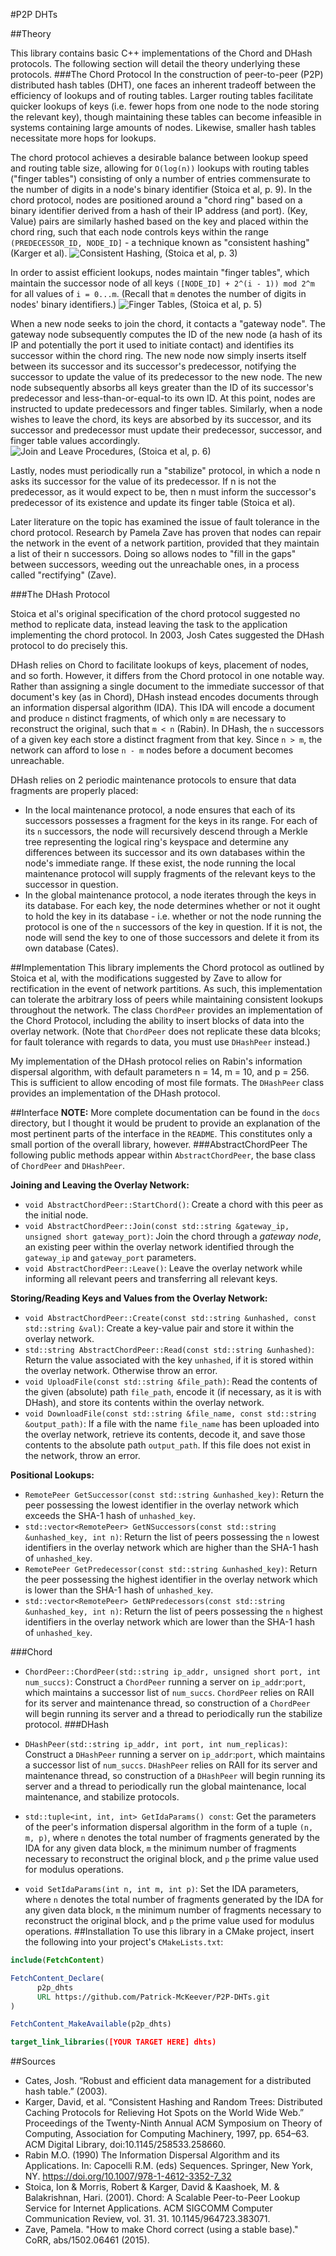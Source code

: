 #P2P DHTs

##Theory

This library contains basic C++ implementations of the Chord and DHash protocols. The following section will detail the
theory underlying these protocols.
###The Chord Protocol
In the construction of peer-to-peer (P2P) distributed hash tables (DHT), one faces an inherent tradeoff between the efficiency of lookups and of routing tables. Larger routing tables facilitate quicker lookups of keys (i.e. fewer hops from one node to the node storing the relevant key), though maintaining these tables can become infeasible in systems containing large amounts of nodes. Likewise, smaller hash tables necessitate more hops for lookups.

The chord protocol achieves a desirable balance between lookup speed and routing table size, allowing for `O(log(n))` lookups with routing tables ("finger tables") consisting of only a number of entries commensurate to the number of digits in a node's binary identifier (Stoica et al, p. 9). In the chord protocol, nodes are positioned around a "chord ring" based on a binary identifier derived from a hash of their IP address (and port). (Key, Value) pairs are similarly hashed based on the key and placed within the chord ring, such that each node controls keys within the range `(PREDECESSOR_ID, NODE_ID]` - a technique known as "consistent hashing" (Karger et al).
![Consistent Hashing, (Stoica et al, p. 3)](docs/imgs/consistentHashing.png?raw=true "Consistent Hashing")

In order to assist efficient lookups, nodes maintain "finger tables", which maintain the successor node of all keys `([NODE_ID] + 2^(i - 1)) mod 2^m` for all values of `i = 0...m`. (Recall that `m` denotes the number of digits in nodes' binary identifiers.)
![Finger Tables, (Stoica et al, p. 5)](docs/imgs/fingerTable.png?raw=true "Finger Tables")

When a new node seeks to join the chord, it contacts a "gateway node". The gateway node subsequently computes the ID of the new node (a hash of its IP and potentially the port it used to initiate contact) and identifies its successor within the chord ring. The new node now simply inserts itself between its successor and its successor's predecessor, notifying the successor to update the value of its predecessor to the new node. The new node subsequently absorbs all keys greater than the ID of its successor's predecessor and less-than-or-equal-to its own ID. At this point, nodes are instructed to update predecessors and finger tables. Similarly, when a node wishes to leave the chord, its keys are absorbed by its successor, and its successor and predecessor must update their predecessor, successor, and finger table values accordingly.
![Join and Leave Procedures, (Stoica et al, p. 6)](docs/imgs/joinAndLeave.png?raw=true "Join and Leave Procedures")

Lastly, nodes must periodically run a "stabilize" protocol, in which a node n asks its successor for the value of its predecessor. If n is not the predecessor, as it would expect to be, then n must inform the successor's predecessor of its existence and update its finger table (Stoica et al).

Later literature on the topic has examined the issue of fault tolerance in the chord protocol. Research by Pamela
Zave has proven that nodes can repair the network in the event of a network partition, provided that they maintain
a list of their n successors. Doing so allows nodes to "fill in the gaps" between successors, weeding out the unreachable
ones, in a process called "rectifying" (Zave).

###The DHash Protocol

Stoica et al's original specification of the chord protocol suggested no method to replicate data, instead leaving the task to 
the application implementing the chord protocol. In 2003, Josh Cates suggested the DHash protocol to do precisely this.

DHash relies on Chord to facilitate lookups of keys, placement of nodes, and so forth. However, it differs from the Chord 
protocol in one notable way. Rather than assigning a single document to the immediate successor of that document's key (as in Chord),
DHash instead encodes documents through an information dispersal algorithm (IDA). This IDA will encode a document and produce
`n` distinct fragments, of which only `m` are necessary to reconstruct the original, such that `m < n` (Rabin). In DHash,
the `n` successors of a given key each store a distinct fragment from that key. Since `n > m`, the network can afford to 
lose `n - m` nodes before a document becomes unreachable.

DHash relies on 2 periodic maintenance protocols to ensure that data fragments are properly placed:
- In the local maintenance protocol, a node ensures that each of its successors possesses a fragment for the keys in its range. For each 
  of its `n` successors, the node will recursively descend through a Merkle tree representing the logical ring's keyspace
  and determine any differences between its successor and its own databases within the node's immediate range. If these exist,
  the node running the local maintenance protocol will supply fragments of the relevant keys to the successor in question.
- In the global maintenance protocol, a node iterates through the keys in its database. For each key, the node determines 
  whether or not it ought to hold the key in its database - i.e. whether or not the node running the protocol is one of the `n`
  successors of the key in question. If it is not, the node will send the key to one of those successors and delete it from
  its own database (Cates).
  
##Implementation
This library implements the Chord protocol as outlined by Stoica et al, with the modifications suggested by Zave to allow for
rectification in the event of network partitions. As such, this implementation can tolerate the arbitrary loss of peers
while maintaining consistent lookups throughout the network. The class `ChordPeer` provides an implementation of the Chord Protocol,
including the ability to insert blocks of data into the overlay network. (Note that `ChordPeer` does not replicate these data blcoks;
for fault tolerance with regards to data, you must use `DHashPeer` instead.)

My implementation of the DHash protocol relies on Rabin's information dispersal algorithm, with default parameters n = 14, m = 10,
and p = 256. This is sufficient to allow encoding of most file formats. The `DHashPeer` class provides an implementation
of the DHash protocol.

##Interface
**NOTE:** More complete documentation can be found in the `docs` directory, but I thought it would be prudent to provide an 
explanation of the most pertinent parts of the interface in the `README`. This constitutes only a small portion of the 
overall library, however.
###AbstractChordPeer
The following public methods appear within `AbstractChordPeer`, the base class of `ChordPeer` and `DHashPeer`.
  
**Joining and Leaving the Overlay Network:**
- `void AbstractChordPeer::StartChord()`: Create a chord with this peer as the initial node.
- `void AbstractChordPeer::Join(const std::string &gateway_ip, unsigned short gateway_port)`: Join the chord through 
  a *gateway node*, an existing peer within the overlay network identified through the `gateway_ip` and `gateway_port`
  parameters.
- `void AbstractChordPeer::Leave()`: Leave the overlay network while informing all relevant peers and transferring all
  relevant keys.
  
**Storing/Reading Keys and Values from the Overlay Network:**
- `void AbstractChordPeer::Create(const std::string &unhashed, const std::string &val)`: Create a key-value pair and 
  store it within the overlay network.
- `std::string AbstractChordPeer::Read(const std::string &unhashed)`: Return the value associated with the key 
  `unhashed`, if it is stored within the overlay network. Otherwise throw an error. 
- `void UploadFile(const std::string &file_path)`: Read the contents of the given (absolute) path `file_path`, encode it 
  (if necessary, as it is with DHash), and store its contents within the overlay network.
- `void DownloadFile(const std::string &file_name, const std::string &output_path)`: If a file with the name `file_name` 
  has been uploaded into the overlay network, retrieve its contents, decode it, and save those contents to the absolute 
  path `output_path`. If this file does not exist in the network, throw an error.
  
**Positional Lookups:**
- `RemotePeer GetSuccessor(const std::string &unhashed_key)`: Return the peer possessing the lowest identifier in the 
  overlay network which exceeds the SHA-1 hash of `unhashed_key`.
- `std::vector<RemotePeer> GetNSuccessors(const std::string &unhashed_key, int n)`: Return the list of peers possessing 
  the `n` lowest identifiers in the  overlay network which are higher than the SHA-1 hash of `unhashed_key`.
- `RemotePeer GetPredecessor(const std::string &unhashed_key)`: Return the peer possessing the highest identifier in 
  the overlay network which is lower than the SHA-1 hash of `unhashed_key`.
- `std::vector<RemotePeer> GetNPredecessors(const std::string &unhashed_key, int n)`: Return the list of peers 
  possessing the `n` highest identifiers in the overlay network which are lower than the SHA-1 hash of `unhashed_key`.
  
###Chord

- `ChordPeer::ChordPeer(std::string ip_addr, unsigned short port, int num_succs)`: Construct a `ChordPeer` running a 
server on `ip_addr`:`port`, which maintains a successor list of `num_succs`. `ChordPeer` relies on RAII for its server
and maintenance thread, so construction of a `ChordPeer` will begin running its server and a thread to
periodically run the stabilize protocol.
###DHash

- `DHashPeer(std::string ip_addr, int port, int num_replicas)`: Construct a `DHashPeer` running a
  server on `ip_addr`:`port`, which maintains a successor list of `num_succs`. `DHashPeer` relies on RAII for its server
  and maintenance thread, so construction of a `DHashPeer` will begin running its server and a thread to
  periodically run the global maintenance, local maintenance, and stabilize protocols.
- `std::tuple<int, int, int> GetIdaParams() const`: Get the parameters of the peer's information dispersal algorithm in
  the form of a tuple `(n, m, p)`, where `n` denotes the total number of fragments generated by the IDA for any given
  data block, `m` the minimum number of fragments necessary to reconstruct the original block, and `p` the prime value
  used for modulus operations.
- `void SetIdaParams(int n, int m, int p)`: Set the IDA parameters, where `n` denotes the total number of fragments generated by the IDA for any given
  data block, `m` the minimum number of fragments necessary to reconstruct the original block, and `p` the prime value
  used for modulus operations.
##Installation
To use this library in a CMake project, insert the following into your project's `CMakeLists.txt`:
```cmake
include(FetchContent)

FetchContent_Declare(
      p2p_dhts
      URL https://github.com/Patrick-McKeever/P2P-DHTs.git
)

FetchContent_MakeAvailable(p2p_dhts)

target_link_libraries([YOUR TARGET HERE] dhts)
```
##Sources
- Cates, Josh. “Robust and efficient data management for a distributed hash table.” (2003).
- Karger, David, et al. “Consistent Hashing and Random Trees: Distributed Caching Protocols for Relieving Hot Spots on the World Wide Web.” Proceedings of the Twenty-Ninth Annual ACM Symposium on Theory of Computing, Association for Computing Machinery, 1997, pp. 654–63. ACM Digital Library, doi:10.1145/258533.258660.
- Rabin M.O. (1990) The Information Dispersal Algorithm and its Applications. In: Capocelli R.M. (eds) Sequences. Springer, New York, NY. https://doi.org/10.1007/978-1-4612-3352-7_32
- Stoica, Ion & Morris, Robert & Karger, David & Kaashoek, M. & Balakrishnan, Hari. (2001). Chord: A Scalable Peer-to-Peer Lookup Service for Internet Applications. ACM SIGCOMM Computer Communication Review, vol. 31. 31. 10.1145/964723.383071.
- Zave, Pamela. "How to make Chord correct (using a stable base)." CoRR, abs/1502.06461 (2015).
